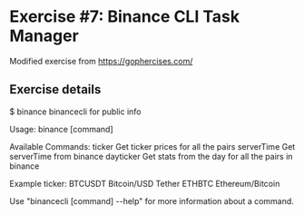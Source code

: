 # Exercise #7: Binance CLI Task Manager

Modified exercise from https://gophercises.com/

## Exercise details

$ binance
binancecli for public info

Usage:
binance [command]

Available Commands:
ticker Get ticker prices for all the pairs
serverTime Get serverTime from binance
dayticker Get stats from the day for all the pairs in binance

Example ticker:
BTCUSDT Bitcoin/USD Tether
ETHBTC Ethereum/Bitcoin

Use "binancecli [command] --help" for more information about a command.
